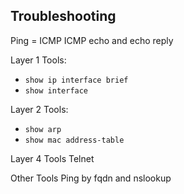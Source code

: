 ## Troubleshooting

Ping = ICMP
ICMP echo and echo reply

Layer 1 Tools: 
- ```show ip interface brief```
- ```show interface```

Layer 2 Tools:
- ```show arp```
- ```show mac address-table```

Layer 4 Tools
Telnet

Other Tools
Ping by fqdn and nslookup






